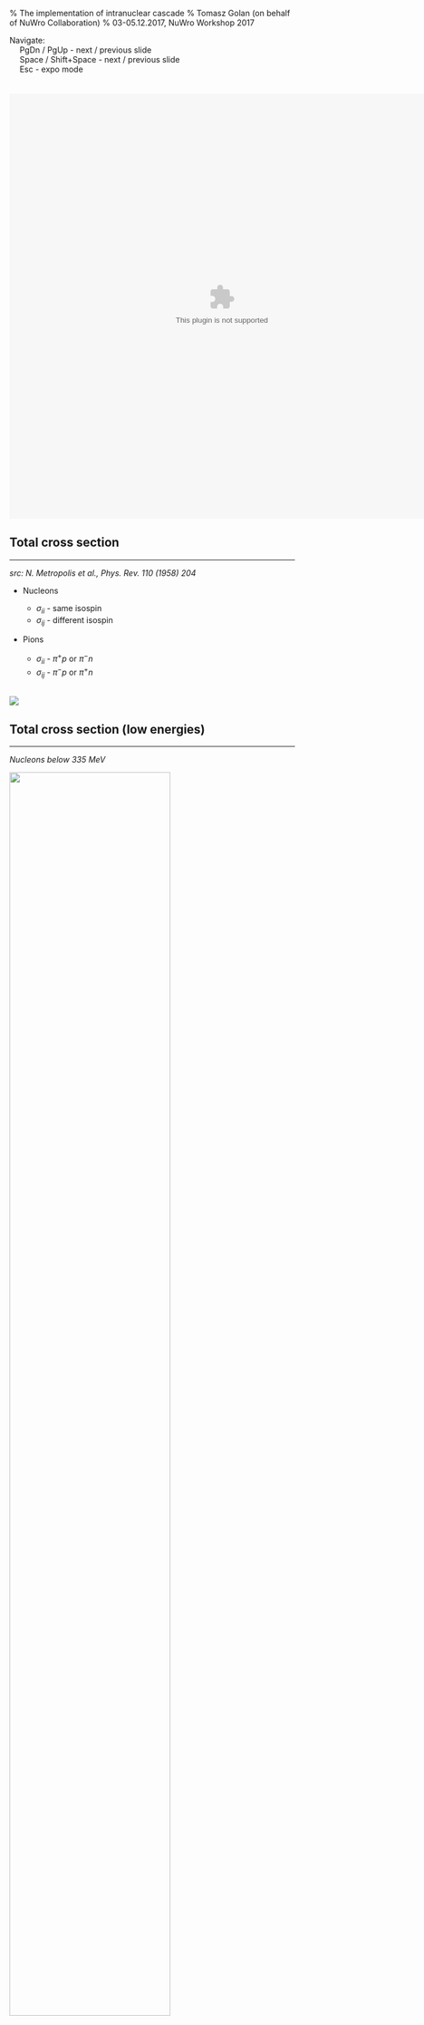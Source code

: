 % The implementation of intranuclear cascade
% Tomasz Golan (on behalf of NuWro Collaboration)
% 03-05.12.2017, NuWro Workshop 2017

<div class='footer'>
Navigate:
<br> &emsp; PgDn / PgUp - next / previous slide
<br> &emsp; Space / Shift+Space - next / previous slide
<br> &emsp; Esc - expo mode
</div>

# 

## Cascade by Metropolis

## Intranuclear cascade

---

<div style="float: left">
* Script: N. Metropolis
* Director: J. Sobczyk
* Cast: C. Juszczak, T. Golan, K. Niewczas
</div>

<embed src="../img/cascade/cascade.swf" wmode="transparent" quality="high" width="750" height="750" style="margin-top: -150px" scale="default"/>

## Total cross section

---

*src: N. Metropolis et al., Phys. Rev. 110 (1958) 204*

<div class="left">

* Nucleons

    * $\sigma_{ii}$ - same isospin
    * $\sigma_{ij}$ - different isospin

* Pions

    * $\sigma_{ii}$ - $\pi^+p$ or $\pi^-n$
    * $\sigma_{ij}$ - $\pi^-p$ or $\pi^+n$

</div>

<br><img src="../img/cascade/metro_tab1.png" class="right"/>

## Total cross section (low energies)

---

<div class="left">

*Nucleons below $335$ MeV*

<img src="../img/cascade/metro_nucl_eq.png" width=75%/>

* $\beta$ - velocity of incoming nucleon

</div>
<div class="right">

*Pions below $51$ MeV*

<img src="../img/cascade/metro_pion_eq.png" width=75%/>

* $\gamma$ - total energy in $m_{\pi^0c^2}$

* $\eta$ - momentum in $m_{\pi^0c}$

</div>

## Interaction parameters (nucleons)

---

<div class="left">

* $f_{inel}$ - the fraction of pion production

* $f_{\pi}$ - the fraction of single pion production

* angular distribution in CMS

$$\frac{d\sigma}{d\Omega} = A\cos^4\theta + B\cos^3\theta + 1$$

</div>

<img src="../img/cascade/metro_nucl_tab.png" class="right"/>

## Interaction parameters (pions)

---

<div class="left">

* $f_{inel}$ - the fraction of pion production

* $f_{\pi}$ - the fraction of single pion production

* angular distribution in CMS

$$\frac{d\sigma}{d\Omega} = A\cos^4\theta + B\cos^3\theta + 1$$

* $f_{CE}$ - the fraction (of inelastic events) that is charge exchange

</div>

<img src="../img/cascade/metro_pion_tab.png" style="float: right" width=40%/>

#

## Cascade algorithm

## The main loop

---

<div class="left">

General idea

<pre><code class='nohighlight'>
until there are particles to propagate
until there are nucleons in nucleus

    take a particle from the queue
    calculate free path
    move particle

    if there is no interaction
        put the particle back to the queue
    otherwise 
        generate interaction
        put all created particles
        into the queue
</code></pre>
</div>
<div style="height: 600px; overflow: auto" class="right">
<img src="../img/cascade/main_loop.png"/>
</div>

## Free path

---

* The probability of passing $\lambda$ without any interactions <br><br> $$ P(\lambda) = e^{-\lambda / \tilde\lambda}$$ <br>
* Mean free path <br><br> $$\tilde\lambda = \left[\sigma_p\rho_p(r) + \sigma_n\rho_n(r)\right]^{-1}$$ <br>
* Free path (an interaction happens if $\lambda < 0.2$ fm) <br><br> $$\lambda = - \tilde\lambda\cdot\ln(\text{rand[0,1]})$$ <br>

## N-N interactions

---

<div style="height: 600px; overflow: auto">
<img src="../img/cascade/nucl_loop.png" width=60%/>
</div>

## $\pi$-N interactions

---

<div style="height: 600px; overflow: auto">
<img src="../img/cascade/pion_loop.png" width=60%/>
</div>

#

## Improvements of cascade model in NuWro (nucleons)

*all changes are done in a way to keep the structure the same*

## N-N inelastic

---

<img src="../img/cascade/metro_nucl_inel.png" width=60%/>

*based on experimental data*

## proton-Carbon scattering

---

<img src="../img/cascade/metro_nucl_plot.png" width=80%/>

## N-N nuclear correction

---

*src: V.R. Pandharipande and S.C. Pieper, PRC45 (1992) 791*

<div class="left">

<img src="../img/cascade/nucl_medium_eq.png"/>

* effective mass calculated using potential form *R.B. Wiringa, PRC38 (1988) 2967*

</div>
<div style="height: 500px; overflow: auto" class="right">
<img src="../img/cascade/nucl_medium.png"/>
</div>

## ArgoNeut data

---

<img src="../img/cascade/argoneut.png" width=50%>

*src: K. Partyka, “Exclusive 1mu+np topologies in ArgoNeuT”, NuInt12, 2012 <br> O. Palamara, “QE or not QE, that is the question”, INT workshop, Seattle, 2013*


## Binding energy

---

* binding energy is subtracted from nucleon energy in the primary vertex

* the value is stored and use later in the cascade 

* nuclear potential is defined as <br><br> $$V(r) = E_F(r) + E_B$$ <br>

* nucleon is jailed in a nucleus if <br><br> $$T_k < V(r)$$ <br>

## Neutron / Proton

---

* At this point protons and neutrons are treat the same way

* Work in progress

#

## Improvements of cascade model in NuWro (pions)

*all changes are done in a way to keep the structure the same*

## Low-energy pions

---

* for low-energy pions ($T_k < 350$ MeV) E. Oset et al (*Phys. Lett. B165 (1985) 13–18*) is used (as in NEUT)

* $\Delta$ width modification in nuclear matter <br><br> $$\frac{1}{2}\tilde\Gamma \rightarrow \frac{1}{2}\tilde\Gamma - \text{Im}\Sigma_\Delta$$ <br>

    * $\tilde\Gamma$ - reduced $\Delta$ width (due to Pauli blocking)
    * $\Sigma_\Delta$ - $\Delta$ self-energy

## $\Delta$ self-energy

---

* the parametrization of $\Delta$ self-energy is taken from *E. Oset et al., Nucl. Phys. A468 (1987) 631–652* <br><br> $$\text{Im}\Sigma_\Delta(E_\pi) = -\left[C_Q(\rho/\rho_0)^\alpha + C_{A2}(\rho/\rho_0)^\beta + C_{A3}(\rho/\rho_0)^\gamma\right]$$ <br>

* $C_Q$, $C_{A2}$, $C_{A3}$, $\alpha$, $\beta$, $\gamma$ - functions of pion energy

* $C_{A}$ - pion absorption

* implementation: cross sections 2D tables ($T_k$ and $\rho$)

## Comparison with Oset et al.

---

<img src="../img/cascade/oset_comp.png" width=60%/>

## Comparison with Oset et al.

---

<img src="../img/cascade/oset_comp_2.png" width=60%/>

## High-energy pions

---

<div class="left"><br><br>

* Metropolis-like tables based on data

* new parameter $f_{2\pi}$ gives the fraction of double pion production among all non-single pion production processes

</div>
<div style="height: 600px; overflow: auto" class="right">
<img src="../img/cascade/pion_he_tab.png"/>
</div>

## Charge fragmentation

---

<div class="left"><br>

* for single pion production see a table on the right

* for double pion production $ii$: half is assumed to be with neutal pion

* all other cases - equally likely

</div>
<div style="height: 600px; overflow: auto" class="right">
<img src="../img/cascade/pion_charge_fragm.png"/>
</div>

## Angular distributions

---

* for QEL and CEX $\pi$-N scattering (in CMS) <br><br> $$\frac{d\sigma}{d\Omega} \sim \sum\limits_{i=0}^{7}a_i\cos^i\theta$$ <br>

* with $a_i$ being extracted from [SAID](http://gwdac.phys.gwu.edu/) model

* separately for each channel (*ii*, *ij*, *0*, and *CEX*)

## Pion-Carbon scattering

---

<img src="../img/cascade/pC.png" width=60%/>

$$\sigma = \frac{N_i}{N}\pi R^2$$

$R$ - density $10^5$ smaller than in the center

*no elastic hadron-nucleus!*

## Pion-Carbon scattering

---

<div style="height: 600px; overflow: auto">
<img src="../img/cascade/pion_carbon.png" width=60%/>
</div>

#

## Formation time and $\Delta$ lifetime

## Formation time

---

<div class="left"><br>

* formation time for DIS (Ranft) <br><br>$$t_f = \tau_0\frac{E\cdot M}{\mu_T^2}$$<br>

* $E$, $M$ - hadron energy and mass

* $\mu_T^2 = M^2 + p_T^2$ - transverse mass


</div>
<div class="right">

<img src="../img/cascade/fz.png" width=80%/>

</div>

## 

<img src="../img/cascade/nomad.png" width=60%/>

## $\Delta$ lifetime

---

* in primary vertex $\Delta$ decays instantly

* its lifetime is included in cascade <br><br>$$t_\Delta = \frac{E_\Delta}{M\Gamma}$$<br>

* $\Gamma = 120$ MeV

#

## Summary

---

* Improvements in progress / planned:

    * off-shell propagation
    * reweighting

* Kaon cascade?

* Alternatives to intranuclear cascade?
